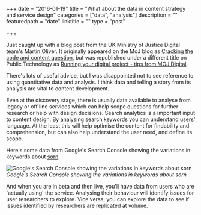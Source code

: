 +++
date = "2016-01-19"
title = "What about the data in content strategy and service design"
categories = ["data", "analysis"]
description = ""
featuredpath = "date"
linktitle = ""
type = "post"

+++

Just caught up with a blog post from the UK Ministry of Justice Digital team's Martin Oliver. It originally appeared on the MoJ blog as [Cracking the code and content question](https://mojdigital.blog.gov.uk/2015/12/14/cracking-the-code-and-content-question/), but was republished under a different title on Public Technology as [Running your digital project - tips from MOJ Digital](http://www.publictechnology.net/articles/features/running-your-digital-project-tips-moj-digital).

There's lots of useful advice, but I was disappointed not to see reference to using quantitative data and analysis. I think data and telling a story from its analysis are vital to content development.

Even at the discovery stage, there is usually data available to analyse from legacy or off line services which can help scope questions for further research or help with design decisions. Search analytics is a important input to content design. By analysing search keywords you can understand users' language. At the least this will help optimise the content for findability and comprehension, but can also help understand the user need, and define its scope.

Here's some data from Google's Search Console showing the variations in keywords about [sorn]([https://www.gov.uk/make-a-sorn).

![Google's Search Console showing the variations in keywords about sorn](https://res.cloudinary.com/df1mif8sk/image/upload/v1485696412/hugo/sorn_oktwnu.jpg)<br>
_Google's Search Console showing the variations in keywords about sorn_

And when you are in beta and then live, you'll have data from users who are 'actually using' the service. Analysing their behaviour will identify issues for user researchers to explore. Vice versa, you can explore the data to see if issues identified by researchers are replicated at volume.​​
